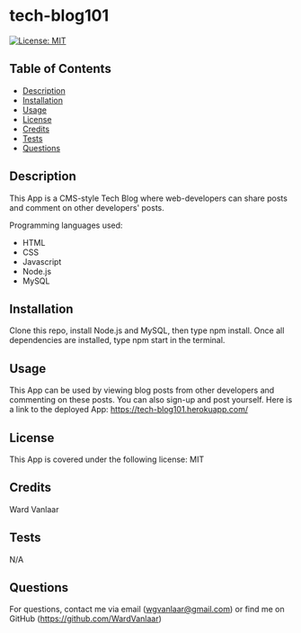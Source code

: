 
# tech-blog101
[![License: MIT](https://img.shields.io/badge/License-MIT-yellow.svg)](https://opensource.org/licenses/MIT)
## Table of Contents
* [Description](#Description)
* [Installation](#Installation)
* [Usage](#Usage)
* [License](#License)
* [Credits](#Credits)
* [Tests](#Tests)
* [Questions](#Questions)


## Description
This App is a CMS-style Tech Blog where web-developers can share posts and comment on other developers' posts.

Programming languages used:
* HTML
* CSS
* Javascript
* Node.js
* MySQL


## Installation
Clone this repo, install Node.js and MySQL, then type npm install. Once all dependencies are installed, type npm start in the terminal.

## Usage
This App can be used by viewing blog posts from other developers and commenting on these posts. You can also sign-up and post yourself. Here is a link to the deployed App: https://tech-blog101.herokuapp.com/

## License
This App is covered under the following license: MIT

## Credits
Ward Vanlaar

## Tests
N/A

## Questions
For questions, contact me via email (wgvanlaar@gmail.com) or find me on GitHub (https://github.com/WardVanlaar)
